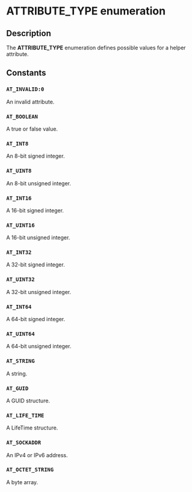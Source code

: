 # ATTRIBUTE_TYPE enumeration

## Description

The **ATTRIBUTE_TYPE** enumeration defines possible values for a helper attribute.

## Constants

### `AT_INVALID:0`

An invalid attribute.

### `AT_BOOLEAN`

A true or false value.

### `AT_INT8`

An 8-bit signed integer.

### `AT_UINT8`

An 8-bit unsigned integer.

### `AT_INT16`

A 16-bit signed integer.

### `AT_UINT16`

A 16-bit unsigned integer.

### `AT_INT32`

A 32-bit signed integer.

### `AT_UINT32`

A 32-bit unsigned integer.

### `AT_INT64`

A 64-bit signed integer.

### `AT_UINT64`

A 64-bit unsigned integer.

### `AT_STRING`

A string.

### `AT_GUID`

A GUID structure.

### `AT_LIFE_TIME`

A LifeTime structure.

### `AT_SOCKADDR`

An IPv4 or IPv6 address.

### `AT_OCTET_STRING`

A byte array.